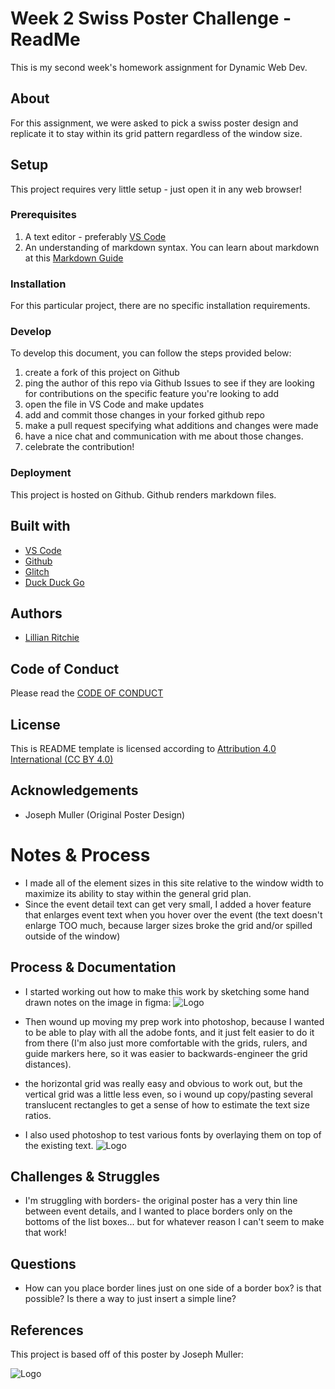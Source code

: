 <!-- Every README should start with an H1 -->
# Week 2 Swiss Poster Challenge - ReadMe
<!-- A one sentence description of the project or assignment -->
This is my second week's homework assignment for Dynamic Web Dev. 


<!-- It is good practice to add an about or summary -->
## About

For this assignment, we were asked to pick a swiss poster design and replicate it to stay within its grid pattern regardless of the window size.

<!-- It is essential to describe how to set up your project -->
## Setup

This project requires very little setup - just open it in any web browser!

<!-- Any knowledge or tools you will need before hand -->
### Prerequisites

1. A text editor - preferably [VS Code](https://code.visualstudio.com/)
2. An understanding of markdown syntax. You can learn about markdown at this [Markdown Guide](https://www.markdownguide.org/getting-started/)


<!-- any installation needs should be defined -->
### Installation

For this particular project, there are no specific installation requirements.

<!-- Write instructions on how to start working on your project -->
### Develop

To develop this document, you can follow the steps provided below:
1. create a fork of this project on Github
2. ping the author of this repo via Github Issues to see if they are looking for contributions on the specific feature you're looking to add
3. open the file in VS Code and make updates 
4. add and commit those changes in your forked github repo
5. make a pull request specifying what additions and changes were made
6. have a nice chat and communication with me about those changes. 
7. celebrate the contribution! 

<!-- Notes about the deployment -->
### Deployment

This project is hosted on Github. Github renders markdown files.

## Built with

* [VS Code](https://code.visualstudio.com/)
* [Github](https://github.com)
* [Glitch](https://glitch.com)
* [Duck Duck Go](https://duckduckgo.com/?q=swiss+poster+design&t=ffab&iax=images&ia=images)

## Authors

* [Lillian Ritchie](https://github.com/lillianritchie)

## Code of Conduct

Please read the [CODE OF CONDUCT](https://www.mozilla.org/en-US/about/governance/policies/participation/) 

## License

This is README template is licensed according to [Attribution 4.0 International (CC BY 4.0) ](https://creativecommons.org/licenses/by/4.0/)

<!-- thank and reference all the things that made your project happen -->
## Acknowledgements

* Joseph Muller (Original Poster Design)


<!-- For your assignments you might consider  -->
# Notes & Process
* I made all of the element sizes in this site relative to the window width to maximize its ability to stay within the general grid plan.
* Since the event detail text can get very small, I added a hover feature that enlarges event text when you hover over the event (the text doesn't enlarge TOO much, because larger sizes broke the grid and/or spilled outside of the window)

<!-- How you built this project - Include images, gifs, and notes here -->
## Process & Documentation
* I started working out how to make this work by sketching some hand drawn notes on the image in figma:
![Logo](reference/figma.png)
* Then wound up moving my prep work into photoshop, because I wanted to be able to play with all the adobe fonts, and it just felt easier to do it from there (I'm also just more comfortable with the grids, rulers, and guide markers here, so it was easier to backwards-engineer the grid distances).

* the horizontal grid was really easy and obvious to work out, but the vertical grid was a little less even, so i wound up copy/pasting several translucent rectangles to get a sense of how to estimate the text size ratios. 
* I also used photoshop to test various fonts by overlaying them on top of the existing text. 
![Logo](reference/photoshop.png)

<!-- Any specific challenges or struggles documented -->
## Challenges & Struggles
* I'm struggling with borders- the original poster has a very thin line between event details, and I wanted to place borders only on the bottoms of the list boxes... but for whatever reason I can't seem to make that work!

<!-- Any questions you have -->
## Questions
* How can you place border lines just on one side of a border box? is that possible? Is there a way to just insert a simple line?

<!-- References for resources and inspiration -->
## References
This project is based off of this poster by Joseph Muller:

![Logo](reference/zurich1963.jpg)